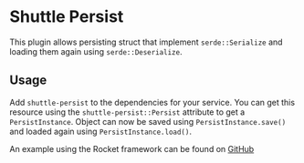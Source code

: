 # Shuttle Persist

This plugin allows persisting struct that implement `serde::Serialize` and loading them again using `serde::Deserialize`.

## Usage

Add `shuttle-persist` to the dependencies for your service. You can get this resource using the `shuttle-persist::Persist` attribute to get a `PersistInstance`. Object can now be saved using `PersistInstance.save()` and loaded again using `PersistInstance.load()`.

An example using the Rocket framework can be found on [GitHub](https://github.com/shuttle-hq/examples/tree/main/rocket/persist)
